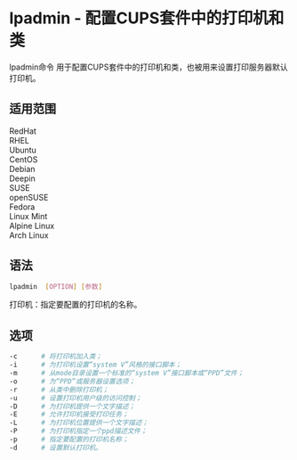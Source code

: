 # lpadmin - 配置CUPS套件中的打印机和类

lpadmin命令 用于配置CUPS套件中的打印机和类，也被用来设置打印服务器默认打印机。

## 适用范围

<!-- <div class="svg linux">Linux</div> -->
<div class="svg redhat">RedHat</div>
<div class="svg rhel">RHEL</div>
<div class="svg ubuntu">Ubuntu</div>
<div class="svg centos">CentOS</div>
<div class="svg debian">Debian</div>
<div class="svg deepin">Deepin</div>
<div class="svg suse">SUSE</div>
<div class="svg opensuse">openSUSE</div>
<div class="svg fedora">Fedora</div>
<div class="svg linuxmint">Linux Mint</div>
<!-- <div class="svg mxlinux">MX Linux</div> -->
<div class="svg alpinelinux">Alpine Linux</div>
<div class="svg archlinux">Arch Linux</div>

## 语法

``` bash
lpadmin  [OPTION] [参数]
```
打印机：指定要配置的打印机的名称。

## 选项

``` bash
-c      # 将打印机加入类；
-i      # 为打印机设置“system V”风格的接口脚本；
-m      # 从mode目录设置一个标准的“system V”接口脚本或“PPD”文件；
-o      # 为“PPD”或服务器设置选项；
-r      # 从类中删除打印机；
-u      # 设置打印机用户级的访问控制；
-D      # 为打印机提供一个文字描述；
-E      # 允许打印机接受打印任务；
-L      # 为打印机位置提供一个文字描述；
-P      # 为打印机指定一个ppd描述文件；
-p      # 指定要配置的打印机名称；
-d      # 设置默认打印机。
```
